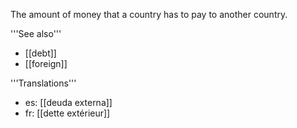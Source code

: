 The amount of money that a country has to pay to another country.

'''See also'''

* [[debt]]
* [[foreign]]

'''Translations'''

* es: [[deuda externa]]
* fr: [[dette extérieur]]